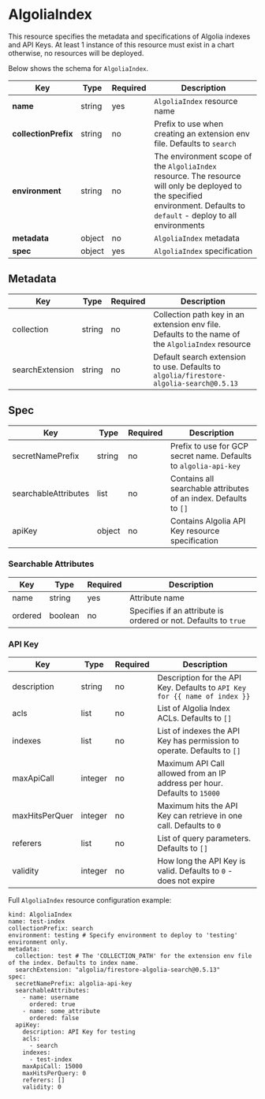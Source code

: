 # AlgoliaIndex

This resource specifies the metadata and specifications of Algolia indexes and API Keys.
At least 1 instance of this resource must exist in a chart otherwise, no resources will be
deployed.

Below shows the schema for ``AlgoliaIndex``.

| Key | Type | Required | Description |
|-----|------|----------|-------------|
| **name** | string | yes | ``AlgoliaIndex`` resource name |
| **collectionPrefix** | string | no | Prefix to use when creating an extension env file. Defaults to ``search`` |
| **environment** | string | no | The environment scope of the ``AlgoliaIndex`` resource. The resource will only be deployed to the specified environment. Defaults to ``default`` - deploy to all environments |
| **metadata** | object | no | ``AlgoliaIndex`` metadata |
| **spec** | object | yes | ``AlgoliaIndex`` specification |

## Metadata

| Key | Type | Required | Description |
|-----|------|----------|-------------|
| collection | string | no | Collection path key in an extension env file. Defaults to the name of the ``AlgoliaIndex`` resource |
| searchExtension | string | no | Default search extension to use. Defaults to ``algolia/firestore-algolia-search@0.5.13`` |


## Spec

| Key | Type | Required | Description |
|-----|------|----------|-------------|
| secretNamePrefix | string | no | Prefix to use for GCP secret name. Defaults to ``algolia-api-key`` |
| searchableAttributes | list | no | Contains all searchable attributes of an index. Defaults to ``[]`` |
| apiKey | object | no | Contains Algolia API Key resource specification |

### Searchable Attributes

| Key | Type | Required | Description |
|-----|------|----------|-------------|
| name | string | yes | Attribute name |
| ordered | boolean | no | Specifies if an attribute is ordered or not. Defaults to ``true`` |

### API Key

| Key | Type | Required | Description |
|-----|------|----------|-------------|
| description | string | no | Description for the API Key. Defaults to ``API Key for {{ name of index }}`` |
| acls | list | no | List of Algolia Index ACLs. Defaults to ``[]`` |
| indexes | list | no | List of indexes the API Key has permission to operate. Defaults to ``[]`` |
| maxApiCall | integer | no | Maximum API Call allowed from an IP address per hour. Defaults to ``15000`` |
| maxHitsPerQuer | integer | no | Maximum hits the API Key can retrieve in one call. Defaults to ``0`` |
| referers | list | no | List of query parameters. Defaults to ``[]`` |
| validity | integer | no | How long the API Key is valid. Defaults to ``0`` - does not expire |

Full ``AlgoliaIndex`` resource configuration example:

   ```
   kind: AlgoliaIndex
   name: test-index
   collectionPrefix: search
   environment: testing # Specify environment to deploy to 'testing' environment only.
   metadata:
     collection: test # The 'COLLECTION_PATH' for the extension env file of the index. Defaults to index name.
     searchExtension: "algolia/firestore-algolia-search@0.5.13"
   spec:
     secretNamePrefix: algolia-api-key
     searchableAttributes:
       - name: username
         ordered: true
       - name: some_attribute
         ordered: false
     apiKey:
       description: API Key for testing
       acls:
         - search
       indexes:
         - test-index
       maxApiCall: 15000
       maxHitsPerQuery: 0
       referers: []
       validity: 0
   ```
